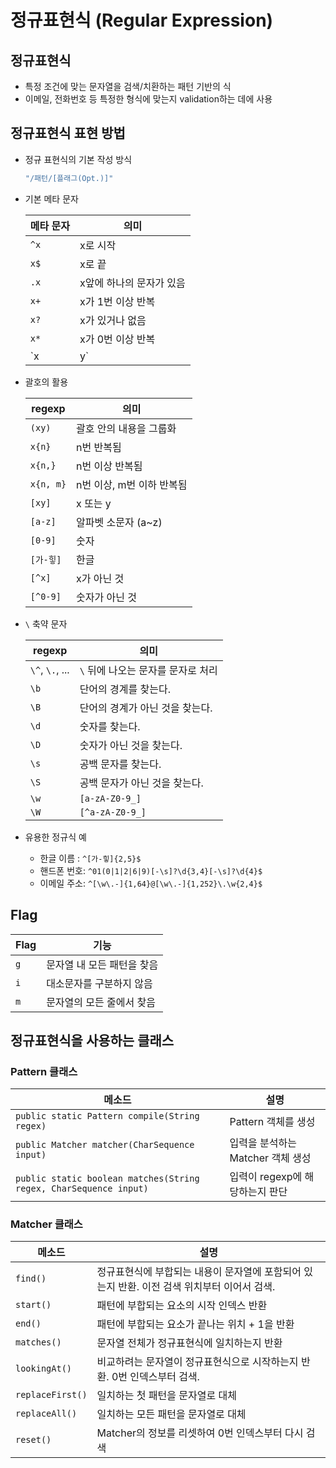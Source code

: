 # 정규표현식 (Regular Expression)

## 정규표현식

- 특정 조건에 맞는 문자열을 검색/치환하는 패턴 기반의 식
- 이메일, 전화번호 등 특정한 형식에 맞는지 validation하는 데에 사용

## 정규표현식 표현 방법

- 정규 표현식의 기본 작성 방식

  ```java
  "/패턴/[플래그(Opt.)]"
  ```

- 기본 메타 문자

  | 메타 문자 | 의미 |
  |----------|------|
  | `^x` | x로 시작 |
  | `x$` | x로 끝 |
  | `.x` | x앞에 하나의 문자가 있음 |
  | `x+` | x가 1번 이상 반복 |
  | `x?` | x가 있거나 없음 |
  | `x*` | x가 0번 이상 반복 |
  | `x|y` | x 또는 y가 있음 |

- 괄호의 활용

  | regexp | 의미 |
  |--------|------|
  | `(xy)` | 괄호 안의 내용을 그룹화 |
  | `x{n}` | n번 반복됨 |
  | `x{n,}` | n번 이상 반복됨 |
  | `x{n, m}` | n번 이상, m번 이하 반복됨 |
  | `[xy]` | x 또는 y |
  | `[a-z]` | 알파벳 소문자 (a~z) |
  | `[0-9]` | 숫자 |
  | `[가-힣]` | 한글 |
  | `[^x]` | x가 아닌 것 |
  | `[^0-9]` | 숫자가 아닌 것 |

- `\` 축약 문자

  | regexp | 의미 |
  |--------|------|
  | `\^`, `\.`, ... | `\` 뒤에 나오는 문자를 문자로 처리 |
  | `\b` | 단어의 경계를 찾는다. |
  | `\B` | 단어의 경계가 아닌 것을 찾는다. |
  | `\d` | 숫자를 찾는다. |
  | `\D` | 숫자가 아닌 것을 찾는다. |
  | `\s` | 공백 문자를 찾는다. |
  | `\S` | 공백 문자가 아닌 것을 찾는다. |
  | `\w` | `[a-zA-Z0-9_]` |
  | `\W` | `[^a-zA-Z0-9_]` |
  
- 유용한 정규식 예
  - 한글 이름 : `^[가-힣]{2,5}$`
  - 핸드폰 번호: `^01(0|1|2|6|9)[-\s]?\d{3,4}[-\s]?\d{4}$`
  - 이메일 주소: `^[\w\.-]{1,64}@[\w\.-]{1,252}\.\w{2,4}$`

## Flag

  | Flag | 기능 |
  |------|-----|
  | `g`  | 문자열 내 모든 패턴을 찾음 |
  | `i` | 대소문자를 구분하지 않음 |
  | `m` | 문자열의 모든 줄에서 찾음 |

## 정규표현식을 사용하는 클래스

### Pattern 클래스

  | 메소드 | 설명 |
  |-------|------|
  | `public static Pattern compile(String regex)` | Pattern 객체를 생성 |
  | `public Matcher matcher(CharSequence input)` | 입력을 분석하는 Matcher 객체 생성 |
  | `public static boolean matches(String regex, CharSequence input)` | 입력이 regexp에 해당하는지 판단 |

### Matcher 클래스

  | 메소드 | 설명 |
  |-------|------|
  | `find()` | 정규표현식에 부합되는 내용이 문자열에 포함되어 있는지 반환. 이전 검색 위치부터 이어서 검색. |
  | `start()` | 패턴에 부합되는 요소의 시작 인덱스 반환 |
  | `end()` | 패턴에 부합되는 요소가 끝나는 위치 + 1을 반환 |
  | `matches()` | 문자열 전체가 정규표현식에 일치하는지 반환 |
  | `lookingAt()` | 비교하려는 문자열이 정규표현식으로 시작하는지 반환. 0번 인덱스부터 검색. |
  | `replaceFirst()` | 일치하는 첫 패턴을 문자열로 대체 |
  | `replaceAll()` | 일치하는 모든 패턴을 문자열로 대체 |
  | `reset()` | Matcher의 정보를 리셋하여 0번 인덱스부터 다시 검색 |